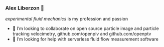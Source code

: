 ### Alex Liberzon 👋

*experimental fluid mechanics* is my profession and passion

<!--
**alexlib/alexlib** is a ✨ _special_ ✨ repository because its `README.md` (this file) appears on your GitHub profile.

Here are some ideas to get you started:

- 🔭 I’m currently working on ...
- 🌱 I’m currently learning ...
- 👯 I’m looking to collaborate on ...
- 🤔 I’m looking for help with ...
- 💬 Ask me about ...
- 📫 How to reach me: ...
- 😄 Pronouns: ...
- ⚡ Fun fact: ...
-->

- 👯 I’m looking to collaborate on open source particle image and particle tracking velocimetry, github.com/openpiv and github.com/openptv
- 🤔 I’m looking for help with serverless fluid flow measurement software
